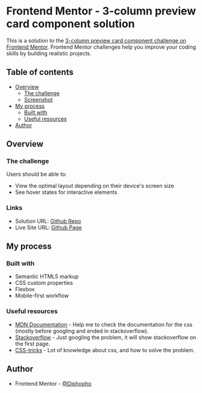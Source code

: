 # Frontend Mentor - 3-column preview card component solution

This is a solution to the [3-column preview card component challenge on Frontend Mentor](https://www.frontendmentor.io/challenges/3column-preview-card-component-pH92eAR2-). Frontend Mentor challenges help you improve your coding skills by building realistic projects.

## Table of contents

- [Overview](#overview)
  - [The challenge](#the-challenge)
  - [Screenshot](#screenshot)
- [My process](#my-process)
  - [Built with](#built-with)
  - [Useful resources](#useful-resources)
- [Author](#author)

## Overview

### The challenge

Users should be able to:

- View the optimal layout depending on their device's screen size
- See hover states for interactive elements

### Links

- Solution URL: [Github Repo](https://github.com/Diphopho/3-column-preview-card-component-main)
- Live Site URL: [Github Page](https://diphopho.github.io/3-column-preview-card-component-main/)

## My process

### Built with

- Semantic HTML5 markup
- CSS custom properties
- Flexbox
- Mobile-first workflow

### Useful resources

- [MDN Documentation](https://developer.mozilla.org/en-US/docs/Web/CSS) - Help me to check the documentation for the css (mostly before googling and ended in stackoverflow).
- [Stackoverflow](https://stackoverflow.com/) - Just googling the problem, it will show stackoverflow on the first page.
- [CSS-tricks](https://css-tricks.com/) - Lot of knowledge about css, and how to solve the problem.

## Author

- Frontend Mentor - [@Diphopho](https://www.frontendmentor.io/profile/Diphopho)
